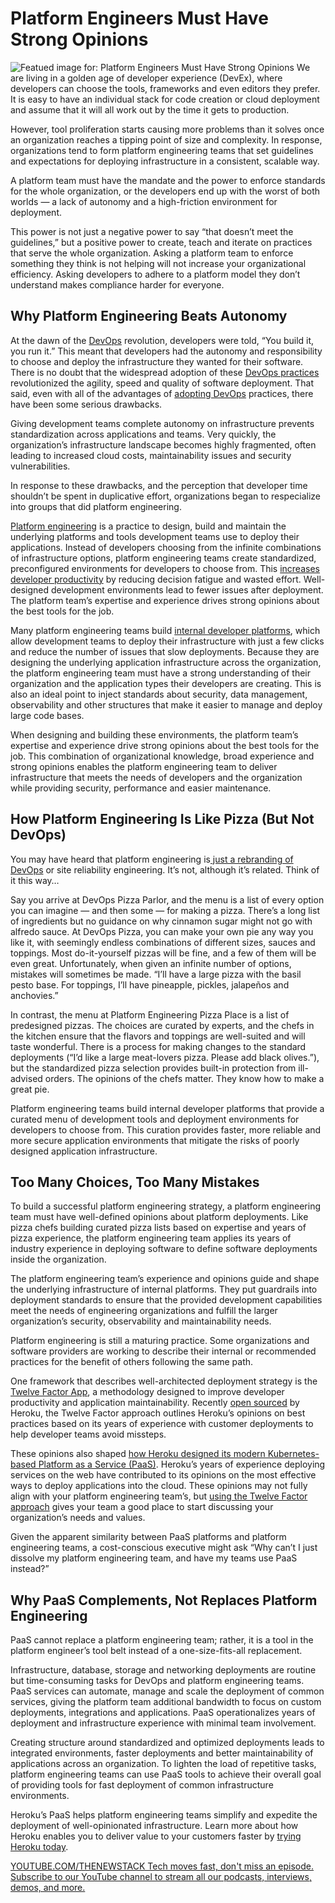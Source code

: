 # Platform Engineers Must Have Strong Opinions
![Featued image for: Platform Engineers Must Have Strong Opinions](https://cdn.thenewstack.io/media/2025/03/0c054a1f-platform-engineers-must-have-strong-opinions-1024x576.jpg)
We are living in a golden age of developer experience (DevEx), where developers can choose the tools, frameworks and even editors they prefer. It is easy to have an individual stack for code creation or cloud deployment and assume that it will all work out by the time it gets to production.

However, tool proliferation starts causing more problems than it solves once an organization reaches a tipping point of size and complexity. In response, organizations tend to form platform engineering teams that set guidelines and expectations for deploying infrastructure in a consistent, scalable way.

A platform team must have the mandate and the power to enforce standards for the whole organization, or the developers end up with the worst of both worlds — a lack of autonomy and a high-friction environment for deployment.

This power is not just a negative power to say “that doesn’t meet the guidelines,” but a positive power to create, teach and iterate on practices that serve the whole organization. Asking a platform team to enforce something they think is not helping will not increase your organizational efficiency. Asking developers to adhere to a platform model they don’t understand makes compliance harder for everyone.

## Why Platform Engineering Beats Autonomy
At the dawn of the [DevOps](https://thenewstack.io/devops/) revolution, developers were told, “You build it, you run it.” This meant that developers had the autonomy and responsibility to choose and deploy the infrastructure they wanted for their software. There is no doubt that the widespread adoption of these [DevOps practices](https://blog.heroku.com/twelve-factor-apps) revolutionized the agility, speed and quality of software deployment. That said, even with all of the advantages of [adopting DevOps](https://roadmap.sh/devops) practices, there have been some serious drawbacks.

Giving development teams complete autonomy on infrastructure prevents standardization across applications and teams. Very quickly, the organization’s infrastructure landscape becomes highly fragmented, often leading to increased cloud costs, maintainability issues and security vulnerabilities.

In response to these drawbacks, and the perception that developer time shouldn’t be spent in duplicative effort, organizations began to respecialize into groups that did platform engineering.

[Platform engineering](https://thenewstack.io/platform-engineering/) is a practice to design, build and maintain the underlying platforms and tools development teams use to deploy their applications. Instead of developers choosing from the infinite combinations of infrastructure options, platform engineering teams create standardized, preconfigured environments for developers to choose from. This [increases developer productivity](https://thenewstack.io/developer-productivity-in-2025-more-ai-but-mixed-results/) by reducing decision fatigue and wasted effort. Well-designed development environments lead to fewer issues after deployment.
The platform team’s expertise and experience drives strong opinions about the best tools for the job.

Many platform engineering teams build [internal developer platforms](https://thenewstack.io/internal-developer-portals-should-be-internal-developer-hubs/), which allow development teams to deploy their infrastructure with just a few clicks and reduce the number of issues that slow deployments. Because they are designing the underlying application infrastructure across the organization, the platform engineering team must have a strong understanding of their organization and the application types their developers are creating. This is also an ideal point to inject standards about security, data management, observability and other structures that make it easier to manage and deploy large code bases.

When designing and building these environments, the platform team’s expertise and experience drive strong opinions about the best tools for the job. This combination of organizational knowledge, broad experience and strong opinions enables the platform engineering team to deliver infrastructure that meets the needs of developers and the organization while providing security, performance and easier maintenance.

## How Platform Engineering Is Like Pizza (But Not DevOps)
You may have heard that platform engineering is[ just a rebranding of DevOps](https://thenewstack.io/how-is-platform-engineering-different-from-devops-and-sre/) or site reliability engineering. It’s not, although it’s related. Think of it this way…

Say you arrive at DevOps Pizza Parlor, and the menu is a list of every option you can imagine — and then some — for making a pizza. There’s a long list of ingredients but no guidance on why cinnamon sugar might not go with alfredo sauce. At DevOps Pizza, you can make your own pie any way you like it, with seemingly endless combinations of different sizes, sauces and toppings. Most do-it-yourself pizzas will be fine, and a few of them will be even great. Unfortunately, when given an infinite number of options, mistakes will sometimes be made. “I’ll have a large pizza with the basil pesto base. For toppings, I’ll have pineapple, pickles, jalapeños and anchovies.”

In contrast, the menu at Platform Engineering Pizza Place is a list of predesigned pizzas. The choices are curated by experts, and the chefs in the kitchen ensure that the flavors and toppings are well-suited and will taste wonderful. There is a process for making changes to the standard deployments (“I’d like a large meat-lovers pizza. Please add black olives.”), but the standardized pizza selection provides built-in protection from ill-advised orders. The opinions of the chefs matter. They know how to make a great pie.

Platform engineering teams build internal developer platforms that provide a curated menu of development tools and deployment environments for developers to choose from. This curation provides faster, more reliable and more secure application environments that mitigate the risks of poorly designed application infrastructure.

## Too Many Choices, Too Many Mistakes
To build a successful platform engineering strategy, a platform engineering team must have well-defined opinions about platform deployments. Like pizza chefs building curated pizza lists based on expertise and years of pizza experience, the platform engineering team applies its years of industry experience in deploying software to define software deployments inside the organization.

The platform engineering team’s experience and opinions guide and shape the underlying infrastructure of internal platforms. They put guardrails into deployment standards to ensure that the provided development capabilities meet the needs of engineering organizations and fulfill the larger organization’s security, observability and maintainability needs.

Platform engineering is still a maturing practice. Some organizations and software providers are working to describe their internal or recommended practices for the benefit of others following the same path.

One framework that describes well-architected deployment strategy is the [Twelve Factor App](https://blog.heroku.com/twelve-factor-apps), a methodology designed to improve developer productivity and application maintainability. Recently [open sourced](https://thenewstack.io/heroku-moved-twelve-factor-apps-to-open-source-whats-next/) by Heroku, the Twelve Factor approach outlines Heroku’s opinions on best practices based on its years of experience with customer deployments to help developer teams avoid missteps.

These opinions also shaped [how Heroku designed its modern Kubernetes-based Platform as a Service (PaaS)](https://thenewstack.io/return-to-paas-building-the-platform-of-our-dreams). Heroku’s years of experience deploying services on the web have contributed to its opinions on the most effective ways to deploy applications into the cloud. These opinions may not fully align with your platform engineering team’s, but [using the Twelve Factor approach](https://thenewstack.io/open-source-drives-the-twelve-factor-modernization-project) gives your team a good place to start discussing your organization’s needs and values.

Given the apparent similarity between PaaS platforms and platform engineering teams, a cost-conscious executive might ask “Why can’t I just dissolve my platform engineering team, and have my teams use PaaS instead?”

## Why PaaS Complements, Not Replaces Platform Engineering
PaaS cannot replace a platform engineering team; rather, it is a tool in the platform engineer’s tool belt instead of a one-size-fits-all replacement.

Infrastructure, database, storage and networking deployments are routine but time-consuming tasks for DevOps and platform engineering teams. PaaS services can automate, manage and scale the deployment of common services, giving the platform team additional bandwidth to focus on custom deployments, integrations and applications. PaaS operationalizes years of deployment and infrastructure experience with minimal team involvement.

Creating structure around standardized and optimized deployments leads to integrated environments, faster deployments and better maintainability of applications across an organization. To lighten the load of repetitive tasks, platform engineering teams can use PaaS tools to achieve their overall goal of providing tools for fast deployment of common infrastructure environments.

Heroku’s PaaS helps platform engineering teams simplify and expedite the deployment of well-opinionated infrastructure. Learn more about how Heroku enables you to deliver value to your customers faster by [trying Heroku today](https://signup.heroku.com/).

[
YOUTUBE.COM/THENEWSTACK
Tech moves fast, don't miss an episode. Subscribe to our YouTube
channel to stream all our podcasts, interviews, demos, and more.
](https://youtube.com/thenewstack?sub_confirmation=1)